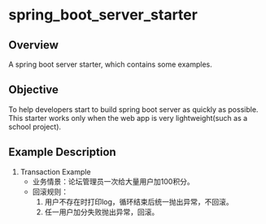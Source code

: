 # spring_boot_server_starter

## Overview

A spring boot server starter, which contains some examples.

## Objective

To help developers start to build spring boot server as quickly as possible. This starter works only when the web app is very lightweight(such as a school project).

## Example Description

1. Transaction Example
    - 业务情景：论坛管理员一次给大量用户加100积分。
    - 回滚规则：
        1. 用户不存在时打印log，循环结束后统一抛出异常，不回滚。
        2. 任一用户加分失败抛出异常，回滚。
